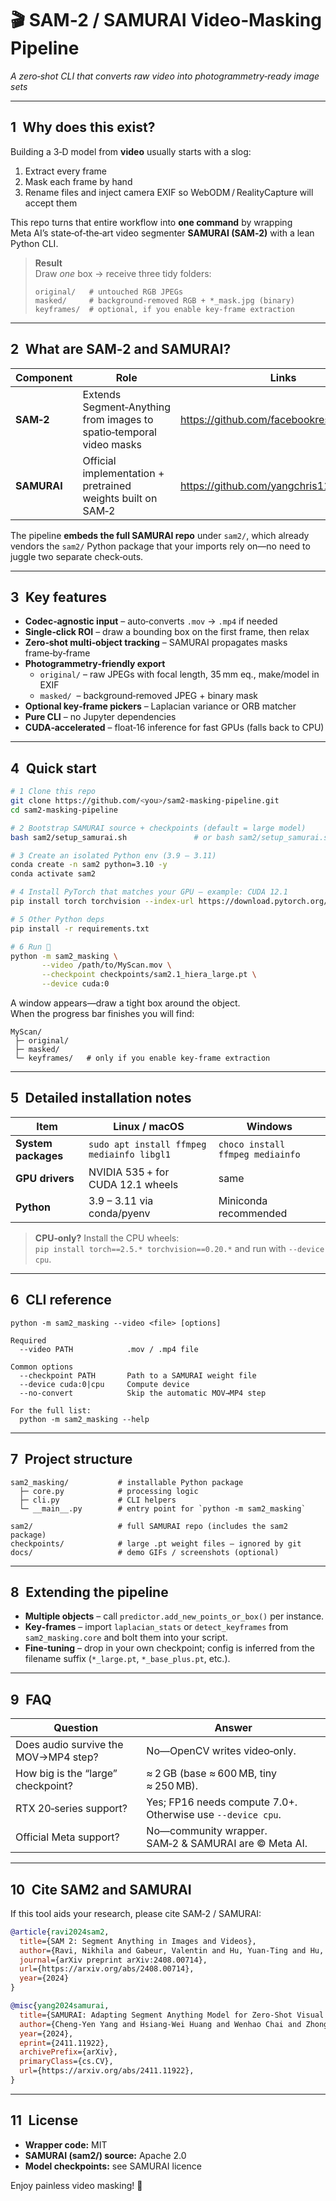 # 🎬 SAM‑2 / SAMURAI Video‑Masking Pipeline
_A zero‑shot CLI that converts raw video into photogrammetry‑ready image sets_

---

## 1 Why does this exist?
Building a 3‑D model from **video** usually starts with a slog:

1. Extract every frame  
2. Mask each frame by hand  
3. Rename files and inject camera EXIF so WebODM / RealityCapture will accept them  

This repo turns that entire workflow into **one command** by wrapping
Meta AI’s state‑of‑the‑art video segmenter **SAMURAI (SAM‑2)** with a lean Python CLI.

> **Result**  
> Draw _one_ box → receive three tidy folders:
>
> ```
> original/   # untouched RGB JPEGs
> masked/     # background‑removed RGB + *_mask.jpg (binary)
> keyframes/  # optional, if you enable key‑frame extraction
> ```

---

## 2 What are SAM‑2 and SAMURAI?
| Component | Role | Links |
|-----------|------|-------|
| **SAM‑2** | Extends Segment‑Anything from images to spatio‑temporal video masks | <https://github.com/facebookresearch/sam2> |
| **SAMURAI** | Official implementation + pretrained weights built on SAM‑2 | <https://github.com/yangchris11/samurai> |

The pipeline **embeds the full SAMURAI repo** under `sam2/`, which already
vendors the `sam2/` Python package that your imports rely on—no need to juggle
two separate check‑outs.

---

## 3 Key features
* **Codec‑agnostic input** – auto‑converts `.mov` → `.mp4` if needed  
* **Single‑click ROI** – draw a bounding box on the first frame, then relax  
* **Zero‑shot multi‑object tracking** – SAMURAI propagates masks frame‑by‑frame  
* **Photogrammetry‑friendly export**
  * `original/` – raw JPEGs with focal length, 35 mm eq., make/model in EXIF  
  * `masked/`  – background‑removed JPEG + binary mask  
* **Optional key‑frame pickers** – Laplacian variance or ORB matcher  
* **Pure CLI** – no Jupyter dependencies  
* **CUDA‑accelerated** – float‑16 inference for fast GPUs (falls back to CPU)

---

## 4 Quick start

```bash
# 1 Clone this repo
git clone https://github.com/<you>/sam2-masking-pipeline.git
cd sam2-masking-pipeline

# 2 Bootstrap SAMURAI source + checkpoints (default = large model)
bash sam2/setup_samurai.sh               # or bash sam2/setup_samurai.sh small

# 3 Create an isolated Python env (3.9 – 3.11)
conda create -n sam2 python=3.10 -y
conda activate sam2

# 4 Install PyTorch that matches your GPU – example: CUDA 12.1
pip install torch torchvision --index-url https://download.pytorch.org/whl/cu121

# 5 Other Python deps
pip install -r requirements.txt

# 6 Run 🎉
python -m sam2_masking \
       --video /path/to/MyScan.mov \
       --checkpoint checkpoints/sam2.1_hiera_large.pt \
       --device cuda:0
```

A window appears—draw a tight box around the object.  
When the progress bar finishes you will find:

```
MyScan/
 ├─ original/
 ├─ masked/
 └─ keyframes/   # only if you enable key‑frame extraction
```

---

## 5 Detailed installation notes

| Item | Linux / macOS | Windows |
|------|---------------|---------|
| **System packages** | `sudo apt install ffmpeg mediainfo libgl1` | `choco install ffmpeg mediainfo` |
| **GPU drivers** | NVIDIA 535 + for CUDA 12.1 wheels | same |
| **Python** | 3.9 – 3.11 via conda/pyenv | Miniconda recommended |

> **CPU‑only?** Install the CPU wheels:  
> `pip install torch==2.5.* torchvision==0.20.*` and run with `--device cpu`.

---

## 6 CLI reference

```
python -m sam2_masking --video <file> [options]

Required
  --video PATH            .mov / .mp4 file

Common options
  --checkpoint PATH       Path to a SAMURAI weight file
  --device cuda:0|cpu     Compute device
  --no-convert            Skip the automatic MOV→MP4 step

For the full list:
  python -m sam2_masking --help
```

---

## 7 Project structure

```
sam2_masking/           # installable Python package
  ├─ core.py            # processing logic
  ├─ cli.py             # CLI helpers
  └─ __main__.py        # entry point for `python -m sam2_masking`

sam2/                   # full SAMURAI repo (includes the sam2 package)
checkpoints/            # large .pt weight files – ignored by git
docs/                   # demo GIFs / screenshots (optional)
```

---

## 8 Extending the pipeline
* **Multiple objects** – call `predictor.add_new_points_or_box()` per instance.  
* **Key‑frames** – import `laplacian_stats` or `detect_keyframes`
  from `sam2_masking.core` and bolt them into your script.  
* **Fine‑tuning** – drop in your own checkpoint; config is inferred from
  the filename suffix (`*_large.pt`, `*_base_plus.pt`, etc.).

---

## 9 FAQ

| Question | Answer |
|----------|--------|
| Does audio survive the MOV→MP4 step? | No—OpenCV writes video‑only. |
| How big is the “large” checkpoint? | ≈ 2 GB (base ≈ 600 MB, tiny ≈ 250 MB). |
| RTX 20‑series support? | Yes; FP16 needs compute 7.0+. Otherwise use `--device cpu`. |
| Official Meta support? | No—community wrapper. SAM‑2 & SAMURAI are © Meta AI. |

---

## 10 Cite SAM2 and SAMURAI

If this tool aids your research, please cite SAM‑2 / SAMURAI:

```bibtex
@article{ravi2024sam2,
  title={SAM 2: Segment Anything in Images and Videos},
  author={Ravi, Nikhila and Gabeur, Valentin and Hu, Yuan-Ting and Hu, Ronghang and Ryali, Chaitanya and Ma, Tengyu and Khedr, Haitham and R{\"a}dle, Roman and Rolland, Chloe and Gustafson, Laura and Mintun, Eric and Pan, Junting and Alwala, Kalyan Vasudev and Carion, Nicolas and Wu, Chao-Yuan and Girshick, Ross and Doll{\'a}r, Piotr and Feichtenhofer, Christoph},
  journal={arXiv preprint arXiv:2408.00714},
  url={https://arxiv.org/abs/2408.00714},
  year={2024}
}

@misc{yang2024samurai,
  title={SAMURAI: Adapting Segment Anything Model for Zero-Shot Visual Tracking with Motion-Aware Memory}, 
  author={Cheng-Yen Yang and Hsiang-Wei Huang and Wenhao Chai and Zhongyu Jiang and Jenq-Neng Hwang},
  year={2024},
  eprint={2411.11922},
  archivePrefix={arXiv},
  primaryClass={cs.CV},
  url={https://arxiv.org/abs/2411.11922}, 
}
```

---

## 11 License
* **Wrapper code:** MIT  
* **SAMURAI (sam2/) source:** Apache 2.0  
* **Model checkpoints:** see SAMURAI licence

Enjoy painless video masking! 🚀
